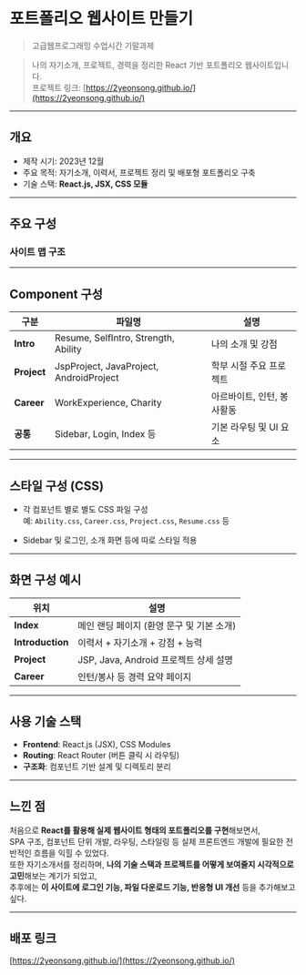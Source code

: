 # 포트폴리오 웹사이트 만들기
> 고급웹프로그래밍 수업시간 기말과제

> 나의 자기소개, 프로젝트, 경력을 정리한 React 기반 포트폴리오 웹사이트입니다.  
> 프로젝트 링크: [https://2yeonsong.github.io/](https://2yeonsong.github.io/)

---

## 개요

- 제작 시기: 2023년 12월
- 주요 목적: 자기소개, 이력서, 프로젝트 정리 및 배포형 포트폴리오 구축
- 기술 스택: **React.js, JSX, CSS 모듈**

---

## 주요 구성

### 사이트 맵 구조

---

## Component 구성

| 구분 | 파일명 | 설명 |
|------|--------|------|
| **Intro** | Resume, SelfIntro, Strength, Ability | 나의 소개 및 강점 |
| **Project** | JspProject, JavaProject, AndroidProject | 학부 시절 주요 프로젝트 |
| **Career** | WorkExperience, Charity | 아르바이트, 인턴, 봉사활동 |
| **공통** | Sidebar, Login, Index 등 | 기본 라우팅 및 UI 요소 |

---

## 스타일 구성 (CSS)

- 각 컴포넌트 별로 별도 CSS 파일 구성  
  예: `Ability.css`, `Career.css`, `Project.css`, `Resume.css` 등

- Sidebar 및 로그인, 소개 화면 등에 따로 스타일 적용

---

## 화면 구성 예시

| 위치 | 설명 |
|------|------|
| **Index** | 메인 랜딩 페이지 (환영 문구 및 기본 소개) |
| **Introduction** | 이력서 + 자기소개 + 강점 + 능력 |
| **Project** | JSP, Java, Android 프로젝트 상세 설명 |
| **Career** | 인턴/봉사 등 경력 요약 페이지 |

---

## 사용 기술 스택

- **Frontend**: React.js (JSX), CSS Modules
- **Routing**: React Router (버튼 클릭 시 라우팅)
- **구조화**: 컴포넌트 기반 설계 및 디렉토리 분리

---

## 느낀 점

처음으로 **React를 활용해 실제 웹사이트 형태의 포트폴리오를 구현**해보면서,  
SPA 구조, 컴포넌트 단위 개발, 라우팅, 스타일링 등 실제 프론트엔드 개발에 필요한 전반적인 흐름을 익힐 수 있었다.
<br>
또한 자기소개서를 정리하며, **나의 기술 스택과 프로젝트를 어떻게 보여줄지 시각적으로 고민**해보는 계기가 되었고,  
추후에는 **이 사이트에 로그인 기능, 파일 다운로드 기능, 반응형 UI 개선** 등을 추가해보고 싶다.

---

## 배포 링크

[https://2yeonsong.github.io/](https://2yeonsong.github.io/)
